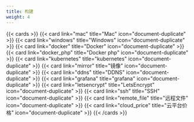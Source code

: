 ```yaml
---
title: 构建
weight: 4
---
```


{{< cards >}}
{{< card link="mac" title="Mac" icon="document-duplicate" >}}
{{< card link="windows" title="Windows" icon="document-duplicate" >}}
{{< card link="docker" title="Docker" icon="document-duplicate" >}}
{{< card link="docker_php" title="Docker php" icon="document-duplicate" >}}
{{< card link="kubernetes" title="kubernetes" icon="document-duplicate" >}}
{{< card link="mirror" title="镜像" icon="document-duplicate" >}}
{{< card link="ddns" title="DDNS" icon="document-duplicate" >}}
{{< card link="grafana" title="grafana" icon="document-duplicate" >}}
{{< card link="letsencrypt" title="LetsEncrypt" icon="document-duplicate" >}}
{{< card link="ssh" title="SSH" icon="document-duplicate" >}}
{{< card link="remote_file" title="远程文件" icon="document-duplicate" >}}
{{< card link="cloud_price" title="云平台价格" icon="document-duplicate" >}}
{{< /cards >}}
